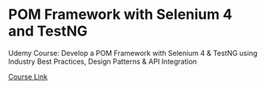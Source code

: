 # POM Framework with Selenium 4 and TestNG

Udemy Course: Develop a POM Framework with Selenium 4 & TestNG using Industry Best Practices, Design Patterns & API Integration

[Course Link](https://virginpulse.udemy.com/course/selenium-java-test-framework/learn/lecture/27440010#overview)
